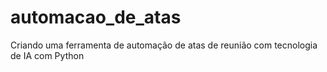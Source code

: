 # automacao_de_atas
Criando uma ferramenta de automação de atas de reunião com tecnologia de IA com Python